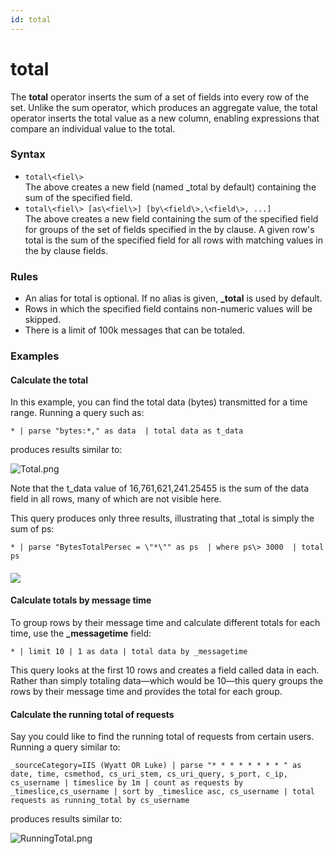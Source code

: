 ```yaml
---
id: total
---
```


# total

The **total** operator inserts the sum of a set of fields into every row
of the set. Unlike the sum operator, which produces an aggregate value,
the total operator inserts the total value as a new column, enabling
expressions that compare an individual value to the total.

### Syntax

* `total\<fiel\>`  
    The above creates a new field (named \_total by default) containing
    the sum of the specified field.
* `total\<fiel\> [as\<fiel\>] [by\<field\>,\<field\>, ...]`  
    The above creates a new field containing the sum of the specified
    field for groups of the set of fields specified in the by clause. A
    given row's total is the sum of the specified field for all rows
    with matching values in the by clause fields.

### Rules

* An alias for total is optional. If no alias is given, **\_total** is
    used by default.
* Rows in which the specified field contains non-numeric values will
    be skipped.
* There is a limit of 100k messages that can be totaled. 

### Examples

#### Calculate the total

In this example, you can find the total data (bytes) transmitted for a
time range. Running a query such as:

`* | parse "bytes:*," as data  | total data as t_data`

produces results similar to:

![Total.png](../../static/img/search-query-language/search-operators/total/Total.png)

Note that the t_data value of 16,761,621,241.25455 is the sum of the
data field in all rows, many of which are not visible here.

This query produces only three results, illustrating that \_total is
simply the sum of ps:

`* | parse "BytesTotalPersec = \"*\"" as ps  | where ps\> 3000  | total ps`

#### ![](../../static/img/search-query-language/search-operators/total/../../../../Assets/Media_Repo_for_Search/total_op.png)

#### Calculate totals by message time

To group rows by their message time and calculate different totals for
each time, use the **\_messagetime** field:

`* | limit 10 | 1 as data | total data by _messagetime`

This query looks at the first 10 rows and creates a field called data in
each. Rather than simply totaling data—which would be 10—this query
groups the rows by their message time and provides the total for each
group.

#### Calculate the running total of requests

Say you could like to find the running total of requests from certain users.
Running a query similar to:

`_sourceCategory=IIS (Wyatt OR Luke) | parse "* * * * * * * * " as date, time, csmethod, cs_uri_stem, cs_uri_query, s_port, c_ip, cs_username | timeslice by 1m | count as requests by _timeslice,cs_username | sort by _timeslice asc, cs_username | total requests as running_total by cs_username`

produces results similar to:

![RunningTotal.png](../../static/img/search-query-language/search-operators/total/RunningTotal.png)
